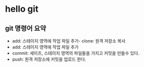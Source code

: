 # hello git

## git 명령어 요약

- add: 스테이지 영역에 작업 파일 추가- clone: 원격 저장소 복사
- add: 스테이지 영역에 작업 파일 추가
- commit: 세이즈, 스테이지 영역의 파일들을 가지고 커밋을 만들수 있다.
- push: 원격 저장소에 커밋을 업로드 한다.